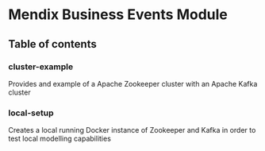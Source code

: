# Mendix Business Events Module

## Table of contents

### cluster-example

Provides and example of a Apache Zookeeper cluster with an Apache Kafka cluster

### local-setup

Creates a local running Docker instance of Zookeeper and Kafka in order to test local modelling capabilities
